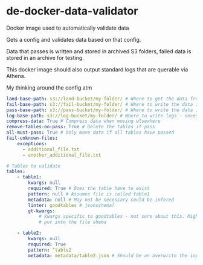 # de-docker-data-validator
Docker image used to automatically validate data 

Gets a config and validates data based on that config.

Data that passes is written and stored in archived S3 folders, failed data is stored in an archive for testing. 

This docker image should also output standard logs that are querable via Athena.

My thinking around the config atm

```yaml
land-base-path: s3://land-bucket/my-folder/ # Where to get the data from
fail-base-path: s3://fail-bucket/my-folder/ # Where to write the data if failed validation
pass-base-path: s3://pass-bucket/my-folder/ # Where to write the data if passed validation
log-base-path: s3://log-bucket/my-folder/ # Where to write logs - necessary should be centralised? based on repo names maybe
compress-data: True # Compress data when moving elsewhere
remove-tables-on-pass: True # Delete the tables if pass 
all-must-pass: True # Only move data if all tables have passed
fail-unknown-files:
    exceptions: 
      - additional_file.txt
      - another_additional_file.txt

# Tables to validate
tables:
    - table1:
        kwargs: null
        required: True # Does the table have to exist
        pattern: null # Assumes file is called table1
        metadata: null # May not be necessary could be infered
        linter: goodtables # jsonschema?
        gt-kwargs:
            # kwargs specific to goodtables - not sure about this. Might be better to 
            # put into the file shema

    - table2:
        kwargs: null
        required: True
        pattern: ^table2
        metadata: metadata/table2.json # Should be an overwrite the input here is what it should infered as if set to None
```
